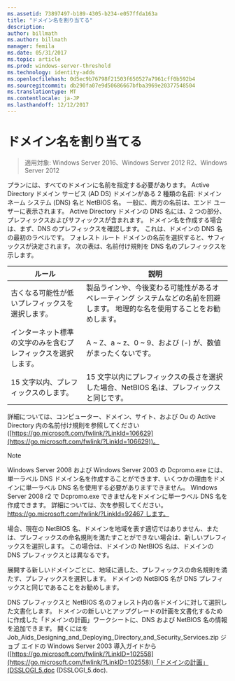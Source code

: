 ```yaml
---
ms.assetid: 73897497-b189-4305-b234-e057ffda163a
title: "ドメイン名を割り当てる"
description: 
author: billmath
ms.author: billmath
manager: femila
ms.date: 05/31/2017
ms.topic: article
ms.prod: windows-server-threshold
ms.technology: identity-adds
ms.openlocfilehash: 0d5ec9b76798f21503f650527a7961cff0b592b4
ms.sourcegitcommit: db290fa07e9d50686667bfba3969e20377548504
ms.translationtype: MT
ms.contentlocale: ja-JP
ms.lasthandoff: 12/12/2017
---
```

# <a name="assigning-domain-names"></a>ドメイン名を割り当てる

>適用対象: Windows Server 2016、Windows Server 2012 R2、Windows Server 2012

プランには、すべてのドメインに名前を指定する必要があります。 Active Directory ドメイン サービス (AD DS) ドメインがある 2 種類の名前: ドメイン ネーム システム (DNS) 名と NetBIOS 名。 一般に、両方の名前は、エンド ユーザーに表示されます。 Active Directory ドメインの DNS 名には、2 つの部分、プレフィックスおよびサフィックスが含まれます。 ドメイン名を作成する場合は、まず、DNS のプレフィックスを確認します。 これは、ドメインの DNS 名の最初のラベルです。 フォレスト ルート ドメインの名前を選択すると、サフィックスが決定されます。 次の表は、名前付け規則を DNS 名のプレフィックスを示します。  
  
|ルール|説明|  
|--------|---------------|  
|古くなる可能性が低いプレフィックスを選択します。|製品ラインや、今後変わる可能性があるオペレーティング システムなどの名前を回避します。 地理的な名を使用することをお勧めします。|  
|インターネット標準の文字のみを含むプレフィックスを選択します。|A ~ Z、a ~ z、0 ~ 9、および (-) が、数値がまったくないです。|  
|15 文字以内、プレフィックスのします。|15 文字以内にプレフィックスの長さを選択した場合、NetBIOS 名は、プレフィックスと同じです。|  
  
詳細については、コンピューター、ドメイン、サイト、および Ou の Active Directory 内の名前付け規則を参照してください ([https://go.microsoft.com/fwlink/?LinkId=106629](https://go.microsoft.com/fwlink/?LinkId=106629))。  
  
> [!NOTE]  
>  Windows Server 2008 および Windows Server 2003 の Dcpromo.exe には、単一ラベル DNS ドメイン名を作成することができます、いくつかの理由をドメインに単一ラベル DNS 名を使用する必要がありますできません。 Windows Server 2008 r2 で Dcpromo.exe できませんをドメインに単一ラベル DNS 名を作成できます。 詳細については、次を参照してください。[https://go.microsoft.com/fwlink/?LinkId=92467 します。](https://go.microsoft.com/fwlink/?LinkId=92467)   
  
場合、現在の NetBIOS 名、ドメインを地域を表す適切ではありません、または、プレフィックスの命名規則を満たすことができない場合は、新しいプレフィックスを選択します。 この場合は、ドメインの NetBIOS 名は、ドメインの DNS プレフィックスとは異なるです。  
  
展開する新しいドメインごとに、地域に適した、プレフィックスの命名規則を満たす、プレフィックスを選択します。 ドメインの NetBIOS 名が DNS プレフィックスと同じであることをお勧めします。  
  
DNS プレフィックスと NetBIOS 名のフォレスト内の各ドメインに対して選択した文書化します。 ドメインの新しいとアップグレードの計画を文書化するために作成した「ドメインの計画」ワークシートに、DNS および NetBIOS 名の情報を追加できます。 開くにはを Job_Aids_Designing_and_Deploying_Directory_and_Security_Services.zip ジョブ エイドの Windows Server 2003 導入ガイドから ([https://go.microsoft.com/fwlink/?LinkID=102558](https://go.microsoft.com/fwlink/?LinkID=102558))「ドメインの計画」(DSSLOGI_5.doc (DSSLOGI_5.doc).  
  


